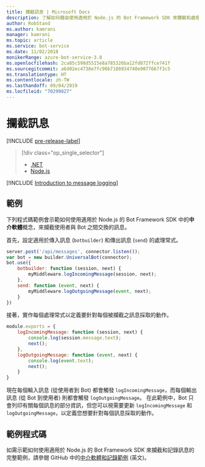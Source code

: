```yaml
---
title: 攔截訊息 | Microsoft Docs
description: 了解如何藉由使用適用於 Node.js 的 Bot Framework SDK 來攔截和處理資訊交換，來建立記錄或其他記錄。
author: RobStand
ms.author: kamrani
manager: kamrani
ms.topic: article
ms.service: bot-service
ms.date: 11/02/2018
monikerRange: azure-bot-service-3.0
ms.openlocfilehash: 2ca85c598d5515e8a785326ba12fd872ffce741f
ms.sourcegitcommit: a6d02ec4738e7fc90b7108934740e9077667f3c5
ms.translationtype: HT
ms.contentlocale: zh-TW
ms.lasthandoff: 09/04/2019
ms.locfileid: "70299827"
---
```

# <a name="intercept-messages"></a>攔截訊息

[!INCLUDE [pre-release-label](../includes/pre-release-label-v3.md)]

> [!div class="op_single_selector"]
> - [.NET](../dotnet/bot-builder-dotnet-middleware.md)
> - [Node.js](../nodejs/bot-builder-nodejs-intercept-messages.md)

[!INCLUDE [Introduction to message logging](../includes/snippet-message-logging-intro.md)]

## <a name="example"></a>範例

下列程式碼範例會示範如何使用適用於 Node.js 的 Bot Framework SDK 中的**中介軟體**概念，來攔截使用者與 Bot 之間交換的訊息。 

首先，設定適用於傳入訊息 (`botbuilder`) 和傳出訊息 (`send`) 的處理常式。

```javascript
server.post('/api/messages', connector.listen());
var bot = new builder.UniversalBot(connector);
bot.use({
    botbuilder: function (session, next) {
        myMiddleware.logIncomingMessage(session, next);
    },
    send: function (event, next) {
        myMiddleware.logOutgoingMessage(event, next);
    }
})
```

接著，實作每個處理常式以定義要針對每個被攔截之訊息採取的動作。

```javascript
module.exports = {
    logIncomingMessage: function (session, next) {
        console.log(session.message.text);
        next();
    },
    logOutgoingMessage: function (event, next) {
        console.log(event.text);
        next();
    }
}
```

現在每個輸入訊息 (從使用者到 Bot) 都會觸發 `logIncomingMessage`，而每個輸出訊息 (從 Bot 到使用者) 則都會觸發 `logOutgoingMessage`。
在此範例中，Bot 只會列印有關每個訊息的部分資訊，但您可以視需要更新 `logIncomingMessage` 和 `logOutgoingMessage`，以定義您想要針對每個訊息採取的動作。 

## <a name="sample-code"></a>範例程式碼

如需示範如何使用適用於 Node.js 的 Bot Framework SDK 來攔截和記錄訊息的完整範例，請參閱 GitHub 中的<a href="https://aka.ms/v3-js-capability-middlewareLogging" target="_blank">中介軟體和記錄範例</a> \(英文\)。
